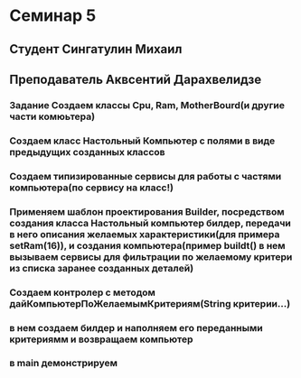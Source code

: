 # Семинар 5
## Студент Сингатулин Михаил
## Преподаватель Аквсентий Дарахвелидзе

### Задание Создаем классы Cpu, Ram, MotherBourd(и другие части комюьтера)
### Создаем класс Настольный Компьютер с полями в виде предыдущих созданных классов
### Создаем типизированные сервисы для работы с частями компьютера(по сервису на класс!)
### Применяем шаблон проектирования Builder, посредством создания класса Настольный компьютер билдер, передачи в него описания желаемых характеристики(для примера setRam(16)), и создания компьютера(пример buildt() в нем вызываем сервисы для фильтрации по желаемому критери из списка заранее созданных деталей)
### Создаем контролер с методом дайКомпьютерПоЖелаемымКритериям(String критерии...)
### в нем создаем билдер и наполняем его переданными критериямм и возвращаем компьютер
### в main демонстрируем